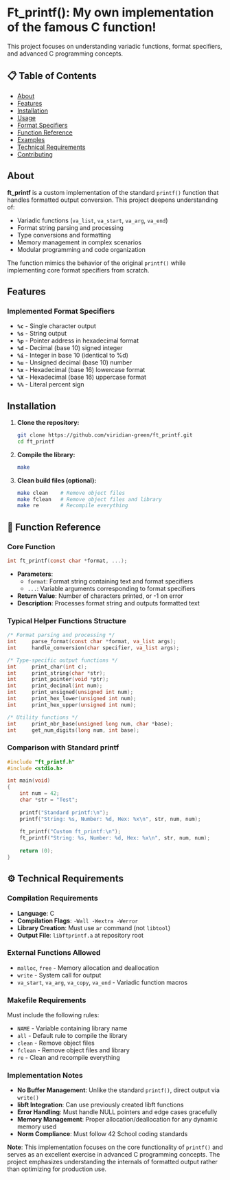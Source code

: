 # Ft_printf(): My own implementation of the famous C function!


This project focuses on understanding variadic functions, format specifiers, and advanced C programming concepts.

## 📋 Table of Contents

- [About](#about)
- [Features](#features)
- [Installation](#installation)
- [Usage](#usage)
- [Format Specifiers](#format-specifiers)
- [Function Reference](#function-reference)
- [Examples](#examples)
- [Technical Requirements](#technical-requirements)
- [Contributing](#contributing)

## About

**ft_printf** is a custom implementation of the standard `printf()` function that handles formatted output conversion. This project deepens understanding of:

- Variadic functions (`va_list`, `va_start`, `va_arg`, `va_end`)
- Format string parsing and processing
- Type conversions and formatting
- Memory management in complex scenarios
- Modular programming and code organization

The function mimics the behavior of the original `printf()` while implementing core format specifiers from scratch.

## Features

### Implemented Format Specifiers
- **`%c`** - Single character output
- **`%s`** - String output
- **`%p`** - Pointer address in hexadecimal format
- **`%d`** - Decimal (base 10) signed integer
- **`%i`** - Integer in base 10 (identical to %d)
- **`%u`** - Unsigned decimal (base 10) number
- **`%x`** - Hexadecimal (base 16) lowercase format
- **`%X`** - Hexadecimal (base 16) uppercase format
- **`%%`** - Literal percent sign


## Installation

1. **Clone the repository:**
   ```bash
   git clone https://github.com/viridian-green/ft_printf.git
   cd ft_printf
   ```

2. **Compile the library:**
   ```bash
   make
   ```

3. **Clean build files (optional):**
   ```bash
   make clean    # Remove object files
   make fclean   # Remove object files and library
   make re       # Recompile everything
   ```



## 🔧 Function Reference

### Core Function
```c
int ft_printf(const char *format, ...);
```
- **Parameters**: 
  - `format`: Format string containing text and format specifiers
  - `...`: Variable arguments corresponding to format specifiers
- **Return Value**: Number of characters printed, or -1 on error
- **Description**: Processes format string and outputs formatted text

### Typical Helper Functions Structure
```c
/* Format parsing and processing */
int     parse_format(const char *format, va_list args);
int     handle_conversion(char specifier, va_list args);

/* Type-specific output functions */
int     print_char(int c);
int     print_string(char *str);
int     print_pointer(void *ptr);
int     print_decimal(int num);
int     print_unsigned(unsigned int num);
int     print_hex_lower(unsigned int num);
int     print_hex_upper(unsigned int num);

/* Utility functions */
int     print_nbr_base(unsigned long num, char *base);
int     get_num_digits(long num, int base);
```

### Comparison with Standard printf
```c
#include "ft_printf.h"
#include <stdio.h>

int main(void)
{
    int num = 42;
    char *str = "Test";
    
    printf("Standard printf:\n");
    printf("String: %s, Number: %d, Hex: %x\n", str, num, num);
    
    ft_printf("Custom ft_printf:\n");
    ft_printf("String: %s, Number: %d, Hex: %x\n", str, num, num);
    
    return (0);
}
```


## ⚙️ Technical Requirements

### Compilation Requirements
- **Language**: C
- **Compilation Flags**: `-Wall -Wextra -Werror`
- **Library Creation**: Must use `ar` command (not `libtool`)
- **Output File**: `libftprintf.a` at repository root

### External Functions Allowed
- `malloc`, `free` - Memory allocation and deallocation
- `write` - System call for output
- `va_start`, `va_arg`, `va_copy`, `va_end` - Variadic function macros


### Makefile Requirements
Must include the following rules:
- `NAME` - Variable containing library name
- `all` - Default rule to compile the library
- `clean` - Remove object files
- `fclean` - Remove object files and library
- `re` - Clean and recompile everything


### Implementation Notes
- **No Buffer Management**: Unlike the standard `printf()`, direct output via `write()`
- **libft Integration**: Can use previously created libft functions
- **Error Handling**: Must handle NULL pointers and edge cases gracefully
- **Memory Management**: Proper allocation/deallocation for any dynamic memory used
- **Norm Compliance**: Must follow 42 School coding standards


**Note**: This implementation focuses on the core functionality of `printf()` and serves as an excellent exercise in advanced C programming concepts. The project emphasizes understanding the internals of formatted output rather than optimizing for production use.

